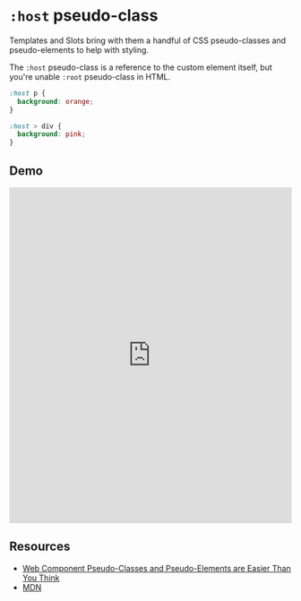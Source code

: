 # `:host` pseudo-class

Templates and Slots bring with them a handful of CSS pseudo-classes and pseudo-elements to help with styling.

The `:host` pseudo-class is a reference to the custom element itself, but you're unable   `:root` pseudo-class in HTML. 

```css
:host p {
  background: orange;
}

:host > div {
  background: pink;
}
```

## Demo

<iframe height="600" style="width: 100%;" scrolling="no" title="::slotted()" src="https://codepen.io/davatron5000/embed/QWaxxWe?default-tab=html%2Cresult&theme-id=light" frameborder="no" loading="lazy" allowtransparency="true" allowfullscreen="true">
  See the Pen <a href="https://codepen.io/davatron5000/pen/QWaxxWe">
  ::slotted()</a> by Dave Rupert (<a href="https://codepen.io/davatron5000">@davatron5000</a>)
  on <a href="https://codepen.io">CodePen</a>.
</iframe>


## Resources

- [Web Component Pseudo-Classes and Pseudo-Elements are Easier Than You Think](https://css-tricks.com/web-component-pseudo-classes-and-pseudo-elements/)
- [MDN]()
